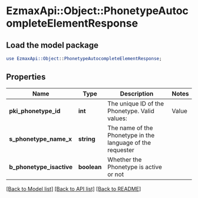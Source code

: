 # EzmaxApi::Object::PhonetypeAutocompleteElementResponse

## Load the model package
```perl
use EzmaxApi::Object::PhonetypeAutocompleteElementResponse;
```

## Properties
Name | Type | Description | Notes
------------ | ------------- | ------------- | -------------
**pki_phonetype_id** | **int** | The unique ID of the Phonetype.  Valid values:  |Value|Description| |-|-| |1|Office| |2|Home| |3|Mobile| |4|Fax| |5|Pager| |6|Toll Free| | 
**s_phonetype_name_x** | **string** | The name of the Phonetype in the language of the requester | 
**b_phonetype_isactive** | **boolean** | Whether the Phonetype is active or not | 

[[Back to Model list]](../README.md#documentation-for-models) [[Back to API list]](../README.md#documentation-for-api-endpoints) [[Back to README]](../README.md)


